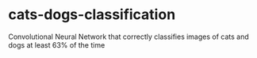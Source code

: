 # cats-dogs-classification
Convolutional Neural Network that correctly classifies images of cats and dogs at least 63% of the time
